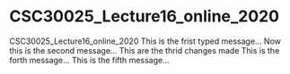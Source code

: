 # CSC30025_Lecture16_online_2020
CSC30025_Lecture16_online_2020
This is the frist typed message...
Now this is the second message...
This are the thrid changes made
This is the forth message...
This is the fifth message...

